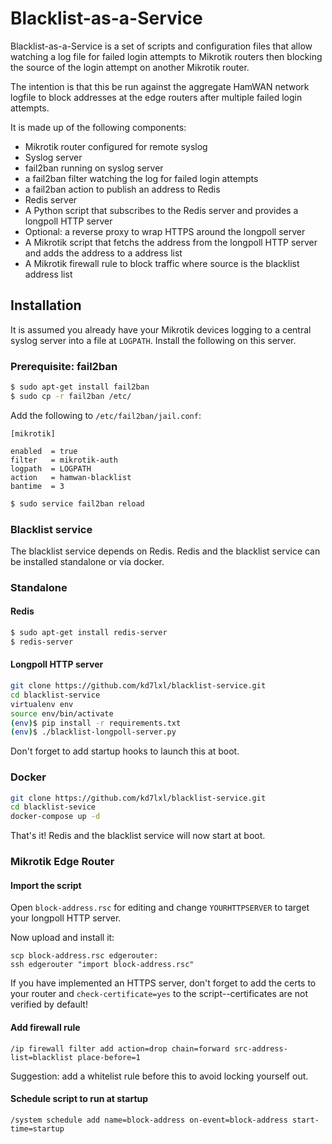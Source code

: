# Blacklist-as-a-Service

Blacklist-as-a-Service is a set of scripts and configuration files that allow
watching a log file for failed login attempts to Mikrotik routers then blocking
the source of the login attempt on another Mikrotik router.

The intention is that this be run against the aggregate HamWAN network logfile
to block addresses at the edge routers after multiple failed login attempts.

It is made up of the following components:

* Mikrotik router configured for remote syslog
* Syslog server
* fail2ban running on syslog server
* a fail2ban filter watching the log for failed login attempts
* a fail2ban action to publish an address to Redis
* Redis server
* A Python script that subscribes to the Redis server and provides a longpoll
HTTP server
* Optional: a reverse proxy to wrap HTTPS around the longpoll server
* A Mikrotik script that fetchs the address from the longpoll HTTP server and
adds the address to a address list
* A Mikrotik firewall rule to block traffic where source is the blacklist
address list

## Installation

It is assumed you already have your Mikrotik devices logging to a central
syslog server into a file at `LOGPATH`. Install the following on this server.

### Prerequisite: fail2ban

```bash
$ sudo apt-get install fail2ban
$ sudo cp -r fail2ban /etc/
```

Add the following to `/etc/fail2ban/jail.conf`:

```
[mikrotik]

enabled  = true
filter   = mikrotik-auth 
logpath  = LOGPATH
action   = hamwan-blacklist
bantime  = 3
```

```bash
$ sudo service fail2ban reload
```

### Blacklist service

The blacklist service depends on Redis. Redis and the blacklist service can be installed standalone or via docker.

### Standalone

#### Redis

```bash
$ sudo apt-get install redis-server
$ redis-server
```

#### Longpoll HTTP server

```bash
git clone https://github.com/kd7lxl/blacklist-service.git
cd blacklist-service
virtualenv env
source env/bin/activate
(env)$ pip install -r requirements.txt
(env)$ ./blacklist-longpoll-server.py
```

Don't forget to add startup hooks to launch this at boot.

### Docker

```bash
git clone https://github.com/kd7lxl/blacklist-service.git
cd blacklist-sevice
docker-compose up -d
```

That's it! Redis and the blacklist service will now start at boot.

### Mikrotik Edge Router

#### Import the script

Open `block-address.rsc` for editing and change `YOURHTTPSERVER` to target your
longpoll HTTP server.

Now upload and install it:
```
scp block-address.rsc edgerouter:
ssh edgerouter "import block-address.rsc"
```

If you have implemented an HTTPS server, don't forget to add the certs to your
router and `check-certificate=yes` to the script--certificates are not verified
by default!

#### Add firewall rule

```
/ip firewall filter add action=drop chain=forward src-address-list=blacklist place-before=1
```
Suggestion: add a whitelist rule before this to avoid locking yourself out.

#### Schedule script to run at startup

```
/system schedule add name=block-address on-event=block-address start-time=startup
```
